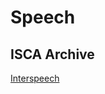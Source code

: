 # Speech

## ISCA Archive
[Interspeech](https://www.isca-speech.org/iscaweb/index.php/online-archive)
